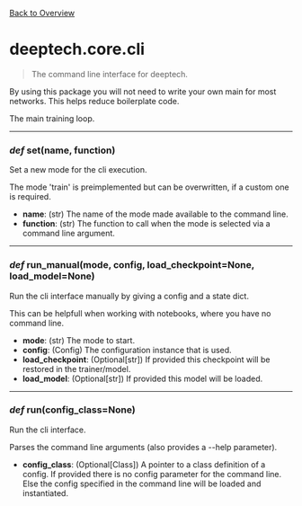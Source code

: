 [Back to Overview](../../README.md)



# deeptech.core.cli

> The command line interface for deeptech.

By using this package you will not need to write your own main for most networks. This helps reduce boilerplate code.




The main training loop.


---
### *def* **set**(name, function)

Set a new mode for the cli execution.

The mode 'train' is preimplemented but can be overwritten, if a custom one is required.

* **name**: (str) The name of the mode made available to the command line.
* **function**: (str) The function to call when the mode is selected via a command line argument.


---
### *def* **run_manual**(mode, config, load_checkpoint=None, load_model=None)

Run the cli interface manually by giving a config and a state dict.

This can be helpfull when working with notebooks, where you have no command line.

* **mode**: (str) The mode to start.
* **config**: (Config) The configuration instance that is used.
* **load_checkpoint**: (Optional[str]) If provided this checkpoint will be restored in the trainer/model.
* **load_model**: (Optional[str]) If provided this model will be loaded.


---
### *def* **run**(config_class=None)

Run the cli interface.

Parses the command line arguments (also provides a --help parameter).

* **config_class**: (Optional[Class]) A pointer to a class definition of a config.
If provided there is no config parameter for the command line.
Else the config specified in the command line will be loaded and instantiated.


